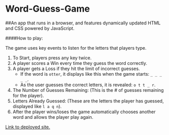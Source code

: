 # Word-Guess-Game

##An app that runs in a browser, and features dynamically updated HTML and CSS powered by JavaScript.

####How to play:

The game uses key events to listen for the letters that players type.

1. To Start, players press any key twice.
2. A player scores a Win every time they guess the word correctly.
3. A player gets a Loss if they hit the limit of incorrect guesses.
   * If the word is `otter`, it displays like this when the game starts: `_ _ _ _ _`.
   * As the user guesses the correct letters, it is revealed: `o t t _ r`.
4. The Number of Guesses Remaining: (This is the # of guesses remaining for the player).
5. Letters Already Guessed: (These are the letters the player has guessed, displayed like `l a q n`).
6. After the player wins/loses the game automatically chooses another word and allows the player play again.

[Link to deployed site.](https://swissfink.github.io/Word-Guess-Game/)